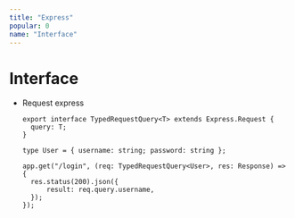 ```yaml
---
title: "Express"
popular: 0
name: "Interface"
---
```


# Interface

- Request express

  ```
  export interface TypedRequestQuery<T> extends Express.Request {
    query: T;
  }
  ```

  ```
  type User = { username: string; password: string };
  ```

  ```
  app.get("/login", (req: TypedRequestQuery<User>, res: Response) => {
    res.status(200).json({
        result: req.query.username,
    });
  });
  ```
